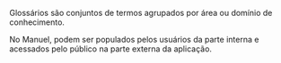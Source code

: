 Glossários são conjuntos de termos agrupados por área ou domínio de conhecimento. 

No Manuel, podem ser populados pelos usuários da parte interna e acessados pelo público na parte externa da aplicação.